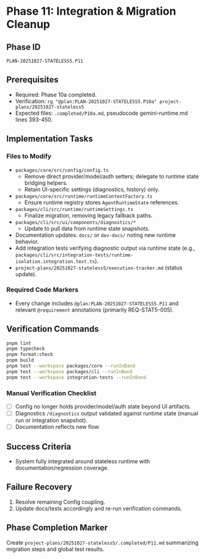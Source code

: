 # Phase 11: Integration & Migration Cleanup

## Phase ID
`PLAN-20251027-STATELESS5.P11`

## Prerequisites
- Required: Phase 10a completed.
- Verification: `rg "@plan:PLAN-20251027-STATELESS5.P10a" project-plans/20251027-stateless5`
- Expected files: `.completed/P10a.md`, pseudocode gemini-runtime.md lines 393-450.

## Implementation Tasks

### Files to Modify
- `packages/core/src/config/config.ts`
  - Remove direct provider/model/auth setters; delegate to runtime state bridging helpers.
  - Retain UI-specific settings (diagnostics, history) only.
- `packages/core/src/runtime/runtimeContextFactory.ts`
  - Ensure runtime registry stores `AgentRuntimeState` references.
- `packages/cli/src/runtime/runtimeSettings.ts`
  - Finalize migration, removing legacy fallback paths.
- `packages/cli/src/ui/components/diagnostics/*`
  - Update to pull data from runtime state snapshots.
- Documentation updates: `docs/` or `dev-docs/` noting new runtime behavior.
- Add integration tests verifying diagnostic output via runtime state (e.g., `packages/cli/src/integration-tests/runtime-isolation.integration.test.ts`).
- `project-plans/20251027-stateless5/execution-tracker.md` (status update).

### Required Code Markers
- Every change includes `@plan:PLAN-20251027-STATELESS5.P11` and relevant `@requirement` annotations (primarily REQ-STAT5-005).

## Verification Commands
```bash
pnpm lint
pnpm typecheck
pnpm format:check
pnpm build
pnpm test --workspace packages/core --runInBand
pnpm test --workspace packages/cli --runInBand
pnpm test --workspace integration-tests --runInBand
```

### Manual Verification Checklist
- [ ] Config no longer holds provider/model/auth state beyond UI artifacts.
- [ ] Diagnostics `/diagnostics` output validated against runtime state (manual run or integration snapshot).
- [ ] Documentation reflects new flow.

## Success Criteria
- System fully integrated around stateless runtime with documentation/regression coverage.

## Failure Recovery
1. Resolve remaining Config coupling.
2. Update docs/tests accordingly and re-run verification commands.

## Phase Completion Marker
Create `project-plans/20251027-stateless5/.completed/P11.md` summarizing migration steps and global test results.
